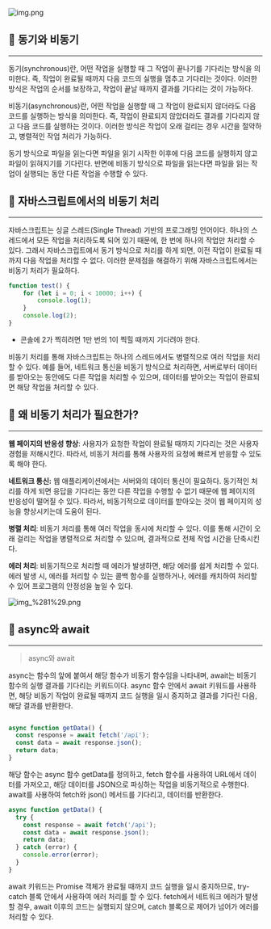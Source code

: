 
![img.png](https://prod-files-secure.s3.us-west-2.amazonaws.com/420927ef-2057-4e77-b9b7-d7005a1db0dd/b08a5cc5-a09e-42e9-b1d2-9328cfca0ff6/img.png?X-Amz-Algorithm=AWS4-HMAC-SHA256&X-Amz-Content-Sha256=UNSIGNED-PAYLOAD&X-Amz-Credential=AKIAT73L2G45HZZMZUHI%2F20240809%2Fus-west-2%2Fs3%2Faws4_request&X-Amz-Date=20240809T111638Z&X-Amz-Expires=3600&X-Amz-Signature=5488bf2413e4bd44703c0a1b79c9d11475e83ae9b9f16bf97265ae49d7b13a65&X-Amz-SignedHeaders=host&x-id=GetObject)


## 📡 동기와 비동기


---


동기(synchronous)란, 어떤 작업을 실행할 때 그 작업이 끝나기를 기다리는 방식을 의미한다. 즉, 작업이 완료될 때까지 다음 코드의 실행을 멈추고 기다리는 것이다. 이러한 방식은 작업의 순서를 보장하고, 작업이 끝날 때까지 결과를 기다리는 것이 가능하다.


비동기(asynchronous)란, 어떤 작업을 실행할 때 그 작업이 완료되지 않더라도 다음 코드를 실행하는 방식을 의미한다. 즉, 작업이 완료되지 않았더라도 결과를 기다리지 않고 다음 코드를 실행하는 것이다. 이러한 방식은 작업이 오래 걸리는 경우 시간을 절약하고, 병렬적인 작업 처리가 가능하다.


동기 방식으로 파일을 읽는다면 파일을 읽기 시작한 이후에 다음 코드를 실행하지 않고 파일이 읽혀지기를 기다린다. 반면에 비동기 방식으로 파일을 읽는다면 파일을 읽는 작업이 실행되는 동안 다른 작업을 수행할 수 있다.


## 📡 자바스크립트에서의 비동기 처리


---


자바스크립트는 싱글 스레드(Single Thread) 기반의 프로그래밍 언어이다. 하나의 스레드에서 모든 작업을 처리하도록 되어 있기 때문에, 한 번에 하나의 작업만 처리할 수 있다. 그래서 자바스크립트에서 동기 방식으로 처리를 하게 되면, 이전 작업이 완료될 때까지 다음 작업을 처리할 수 없다. 이러한 문제점을 해결하기 위해 자바스크립트에서는 비동기 처리가 필요하다.


```javascript
function test() {
    for (let i = 0; i < 10000; i++) {
        console.log(1);
    }
    console.log(2);
}
```

- 콘솔에 2가 찍히려면 1만 번의 1이 찍힐 때까지 기다려야 한다.

비동기 처리를 통해 자바스크립트는 하나의 스레드에서도 병렬적으로 여러 작업을 처리할 수 있다. 예를 들어, 네트워크 통신을 비동기 방식으로 처리하면, 서버로부터 데이터를 받아오는 동안에도 다른 작업을 처리할 수 있으며, 데이터를 받아오는 작업이 완료되면 해당 작업을 처리할 수 있다.


## 📡 왜 비동기 처리가 필요한가?


---


**웹 페이지의 반응성 향상**: 사용자가 요청한 작업이 완료될 때까지 기다리는 것은 사용자 경험을 저해시킨다. 따라서, 비동기 처리를 통해 사용자의 요청에 빠르게 반응할 수 있도록 해야 한다.


**네트워크 통신:** 웹 애플리케이션에서는 서버와의 데이터 통신이 필요하다. 동기적인 처리를 하게 되면 응답을 기다리는 동안 다른 작업을 수행할 수 없기 때문에 웹 페이지의 반응성이 떨어질 수 있다. 따라서, 비동기적으로 데이터를 받아오는 것이 웹 페이지의 성능을 향상시키는데 도움이 된다.


**병렬 처리**: 비동기 처리를 통해 여러 작업을 동시에 처리할 수 있다. 이를 통해 시간이 오래 걸리는 작업을 병렬적으로 처리할 수 있으며, 결과적으로 전체 작업 시간을 단축시킨다.


**에러 처리**: 비동기적으로 처리할 때 에러가 발생하면, 해당 에러를 쉽게 처리할 수 있다. 에러 발생 시, 에러를 처리할 수 있는 콜백 함수를 실행하거나, 에러를 캐치하여 처리할 수 있어 프로그램의 안정성을 높일 수 있다.


![img_%281%29.png](https://prod-files-secure.s3.us-west-2.amazonaws.com/420927ef-2057-4e77-b9b7-d7005a1db0dd/3d688d01-13eb-4341-818d-e2ea0fab8ed8/img_%281%29.png?X-Amz-Algorithm=AWS4-HMAC-SHA256&X-Amz-Content-Sha256=UNSIGNED-PAYLOAD&X-Amz-Credential=AKIAT73L2G45HZZMZUHI%2F20240809%2Fus-west-2%2Fs3%2Faws4_request&X-Amz-Date=20240809T111638Z&X-Amz-Expires=3600&X-Amz-Signature=fc15b02a23fec573e381dd8a53207fc46dafae80fb2818c001737709811f5818&X-Amz-SignedHeaders=host&x-id=GetObject)


## 📡 async와 await


---


> async와 await


async는 함수의 앞에 붙여서 해당 함수가 비동기 함수임을 나타내며, await는 비동기 함수의 실행 결과를 기다리는 키워드이다. async 함수 안에서 await 키워드를 사용하면, 해당 비동기 작업이 완료될 때까지 코드 실행을 일시 중지하고 결과를 기다린 다음, 해당 결과를 반환한다.


```javascript

async function getData() {
  const response = await fetch('/api');
  const data = await response.json();
  return data;
}
```


해당 함수는 async 함수 getData를 정의하고, fetch 함수를 사용하여 URL에서 데이터를 가져오고, 해당 데이터를 JSON으로 파싱하는 작업을 비동기적으로 수행한다. await를 사용하여 fetch와 json() 메서드를 기다리고, 데이터를 반환한다.


```javascript
async function getData() {
  try {
    const response = await fetch('/api');
    const data = await response.json();
    return data;
  } catch (error) {
    console.error(error);
  }
}
```


await 키워드는 Promise 객체가 완료될 때까지 코드 실행을 일시 중지하므로, try-catch 블록 안에서 사용하여 에러 처리를 할 수 있다. fetch에서 네트워크 에러가 발생할 경우, await 이후의 코드는 실행되지 않으며, catch 블록으로 제어가 넘어가 에러를 처리할 수 있다.

